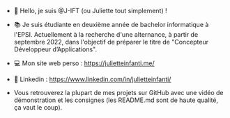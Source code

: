 - 👋 Hello, je suis @J-IFT (ou Juliette tout simplement) !

- 📚 Je suis étudiante en deuxième année de bachelor informatique à l'EPSI. Actuellement à la recherche d'une alternance, à partir de septembre 2022, dans l'objectif de préparer le titre de "Concepteur Développeur d’Applications".

- 💻 Mon site web perso : https://julietteinfanti.me/

- 📎 Linkedin : https://www.linkedin.com/in/julietteinfanti/

- Vous retrouverez la plupart de mes projets sur GitHub avec une vidéo de démonstration et les consignes (les README.md sont de haute qualité, ça vaut le coup).

